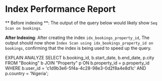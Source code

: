 # Index Performance Report

** Before indexing **:
The output of the query below would likely show `Seq Scan on bookings`.

**After Indexing**:
After creating the index `idx_bookings_property_id`, The output should now show `Index Scan using idx_bookings_property_id on bookings`, confirming that the index is being used to speed up the query.

EXPLAIN ANALYZE
SELECT b.booking_id, b.start_date, b.end_date, p.city
FROM "Booking" b
JOIN "Property" p ON b.property_id = p.property_id
WHERE b.user_id = 'c1d9b3e6-5f4a-4c28-98e3-0d2f8a4e8d1c'
AND p.country = 'Nigeria';
